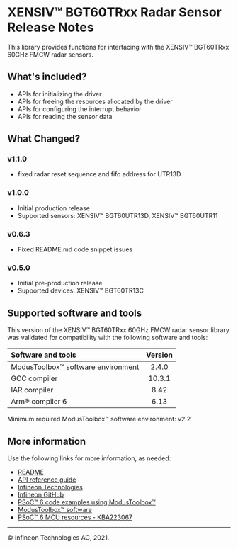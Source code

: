 # XENSIV™ BGT60TRxx Radar Sensor Release Notes

This library provides functions for interfacing with the XENSIV™ BGT60TRxx 60GHz FMCW radar sensors.

## What's included?

- APIs for initializing the driver
- APIs for freeing the resources allocated by the driver
- APIs for configuring the interrupt behavior
- APIs for reading the sensor data

## What Changed?
### v1.1.0

- fixed radar reset sequence and fifo address for UTR13D
### v1.0.0

- Initial production release
- Supported sensors: XENSIV™ BGT60UTR13D, XENSIV™ BGT60UTR11

### v0.6.3

- Fixed README.md code snippet issues

### v0.5.0

- Initial pre-production release
- Supported devices: XENSIV™ BGT60TR13C

## Supported software and tools

This version of the XENSIV™ BGT60TRxx 60GHz FMCW radar sensor library was validated for compatibility with the following software and tools:

| Software and tools                        | Version |
| :---                                      | :----:  |
| ModusToolbox™ software environment        | 2.4.0   |
| GCC compiler                              | 10.3.1  |
| IAR compiler                              | 8.42    |
| Arm&reg; compiler 6                            | 6.13    |

Minimum required ModusToolbox&trade; software environment: v2.2

## More information

Use the following links for more information, as needed:

- [README](./README.md)
- [API reference guide](https://infineon.github.io/sensor-xensiv-bgt60trxx/html/index.html)
- [Infineon Technologies](https://www.infineon.com)
- [Infineon GitHub](https://github.com/infineon)
- [PSoC™ 6 code examples using ModusToolbox™](https://github.com/infineon/Code-Examples-for-ModusToolbox-Software)
- [ModusToolbox™ software](https://github.com/Infineon/modustoolbox-software)
- [PSoC™ 6 MCU resources - KBA223067](https://community.cypress.com/docs/DOC-14644)

---

© Infineon Technologies AG, 2021.
